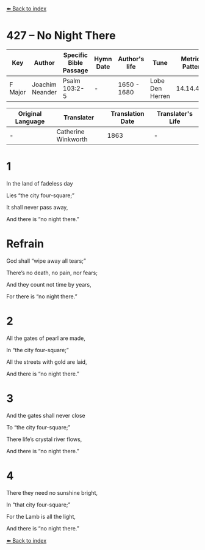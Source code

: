 [⬅️ Back to index](../README.md)

# 427 – No Night There

Key | Author   | Specific Bible Passage     |Hymn Date |Author's life |Tune |Metrical Pattern   |Composer/Source                                                                                        
-- | --------- | ---------------------------|----------|--------------|-----|-------------------|-------------   
F Major  | Joachim Neander      | Psalm 103:2-5 | -  | 1650 - 1680 | Lobe Den Herren | 14.14.4.7.8 | Chorale Book for England, 1863 

Original Language | Translater | Translation Date   | Translater's Life     
----------------- | --------- | --------------------|-------------   
\-  | Catherine Winkworth      | 1863 | -  | 1827 - 1878 



# 1

In the land of fadeless day

Lies “the city four-square;”

It shall never pass away,

And there is “no night there.”



# Refrain

God shall “wipe away all tears;”

There’s no death, no pain, nor fears;

And they count not time by years,

For there is “no night there.”



# 2

All the gates of pearl are made,

In “the city four-square;”

All the streets with gold are laid,

And there is “no night there.”



# 3

And the gates shall never close

To “the city four-square;”

There life’s crystal river flows,

And there is “no night there.”



# 4

There they need no sunshine bright,

In “that city four-square;”

For the Lamb is all the light,

And there is “no night there.”

[⬅️ Back to index](../README.md)
